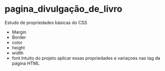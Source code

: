 # pagina_divulgação_de_livro

Estudo de propriedades básicas do CSS
- Margin
- Border
- color
- height
- width
- font
Intuito do projeto aplicar essas propriedades e variaçoes nas tag da página HTML
